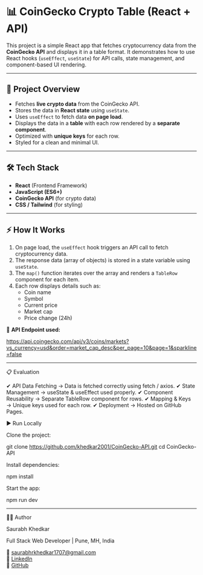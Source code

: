 # 📊 CoinGecko Crypto Table (React + API)

This project is a simple React app that fetches cryptocurrency data from the **CoinGecko API** and displays it in a table format. It demonstrates how to use React hooks (`useEffect`, `useState`) for API calls, state management, and component-based UI rendering.

---

## 🚀 Project Overview

- Fetches **live crypto data** from the CoinGecko API.  
- Stores the data in **React state** using `useState`.  
- Uses `useEffect` to fetch data **on page load**.  
- Displays the data in a **table** with each row rendered by a **separate component**.  
- Optimized with **unique keys** for each row.  
- Styled for a clean and minimal UI.

---

## 🛠️ Tech Stack

- **React** (Frontend Framework)  
- **JavaScript (ES6+)**  
- **CoinGecko API** (for crypto data)  
- **CSS / Tailwind** (for styling)


---

## ⚡ How It Works

1. On page load, the `useEffect` hook triggers an API call to fetch cryptocurrency data.  
2. The response data (array of objects) is stored in a state variable using `useState`.  
3. The `map()` function iterates over the array and renders a `TableRow` component for each item.  
4. Each row displays details such as:
   - Coin name  
   - Symbol  
   - Current price  
   - Market cap  
   - Price change (24h)  

🔗 **API Endpoint used:**  

https://api.coingecko.com/api/v3/coins/markets?vs_currency=usd&order=market_cap_desc&per_page=10&page=1&sparkline=false

----

📋 Evaluation 

✔ API Data Fetching → Data is fetched correctly using fetch / axios.
✔ State Management → useState & useEffect used properly.
✔ Component Reusability → Separate TableRow component for rows.
✔ Mapping & Keys → Unique keys used for each row.
✔ Deployment → Hosted on GitHub Pages.

▶️ Run Locally

Clone the project:

git clone https://github.com/khedkar2001/CoinGecko-API.git
cd CoinGecko-API


Install dependencies:

npm install


Start the app:

npm run dev

---
👨‍💻 Author

Saurabh Khedkar 

Full Stack Web Developer | Pune, MH, India 

📧 saurabhrkhedkar1707@gmail.com  
🔗 [LinkedIn](https://linkedin.com/in/saurabh-khedkar)  
🐙 [GitHub](https://github.com/khedkar2001)  

